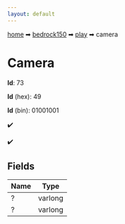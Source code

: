 ```yaml
---
layout: default
---
```


[home](/) ➡ [bedrock150](/protocol/bedrock150) ➡ [play](/protocol/bedrock150/play) ➡ camera

# Camera

**Id**: 73

**Id** (hex): 49

**Id** (bin): 01001001

✔️

✔️

## Fields

Name | Type
---|---
? | varlong
? | varlong

